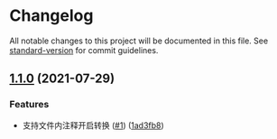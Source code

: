 # Changelog

All notable changes to this project will be documented in this file. See [standard-version](https://github.com/conventional-changelog/standard-version) for commit guidelines.

## [1.1.0](https://github.com/noyobo/postcss-units-transform/compare/v1.0.1...v1.1.0) (2021-07-29)


### Features

* 支持文件内注释开启转换 ([#1](https://github.com/noyobo/postcss-units-transform/issues/1)) ([1ad3fb8](https://github.com/noyobo/postcss-units-transform/commit/1ad3fb854f2231f17d3021d26b5aaf4ad19608d1))
